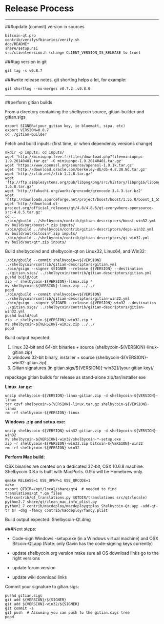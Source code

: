 Release Process
====================

* * *

###update (commit) version in sources


	bitcoin-qt.pro
	contrib/verifysfbinaries/verify.sh
	doc/README*
	share/setup.nsi
	src/clientversion.h (change CLIENT_VERSION_IS_RELEASE to true)

###tag version in git

	git tag -s v0.8.7

###write release notes. git shortlog helps a lot, for example:

	git shortlog --no-merges v0.7.2..v0.8.0

* * *

##perform gitian builds

 From a directory containing the shelbycoin source, gitian-builder and gitian.sigs
  
	export SIGNER=(your gitian key, ie bluematt, sipa, etc)
	export VERSION=0.8.7
	cd ./gitian-builder

 Fetch and build inputs: (first time, or when dependency versions change)

	mkdir -p inputs; cd inputs/
	wget 'http://miniupnp.free.fr/files/download.php?file=miniupnpc-1.9.20140401.tar.gz' -O miniupnpc-1.9.20140401.tar.gz'
	wget 'https://www.openssl.org/source/openssl-1.0.1k.tar.gz'
	wget 'http://download.oracle.com/berkeley-db/db-4.8.30.NC.tar.gz'
	wget 'http://zlib.net/zlib-1.2.8.tar.gz'
	wget 'ftp://ftp.simplesystems.org/pub/libpng/png/src/history/libpng16/libpng-1.6.8.tar.gz'
	wget 'http://fukuchi.org/works/qrencode/qrencode-3.4.3.tar.bz2'
	wget 'http://downloads.sourceforge.net/project/boost/boost/1.55.0/boost_1_55_0.tar.bz2'
	wget 'http://download.qt-project.org/official_releases/qt/4.8/4.8.5/qt-everywhere-opensource-src-4.8.5.tar.gz'
	cd ..
	./bin/gbuild ../shelbycoin/contrib/gitian-descriptors/boost-win32.yml
	mv build/out/boost-*.zip inputs/
	./bin/gbuild ../shelbycoin/contrib/gitian-descriptors/deps-win32.yml
	mv build/out/bitcoin*.zip inputs/
	./bin/gbuild ../shelbycoin/contrib/gitian-descriptors/qt-win32.yml
	mv build/out/qt*.zip inputs/

 Build shelbycoind and shelbycoin-qt on Linux32, Linux64, and Win32:
  
	./bin/gbuild --commit shelbycoin=v${VERSION} ../shelbycoin/contrib/gitian-descriptors/gitian.yml
	./bin/gsign --signer $SIGNER --release ${VERSION} --destination ../gitian.sigs/ ../shelbycoin/contrib/gitian-descriptors/gitian.yml
	pushd build/out
	zip -r shelbycoin-${VERSION}-linux.zip *
	mv shelbycoin-${VERSION}-linux.zip ../../
	popd
	./bin/gbuild --commit shelbycoin=v${VERSION} ../shelbycoin/contrib/gitian-descriptors/gitian-win32.yml
	./bin/gsign --signer $SIGNER --release ${VERSION}-win32 --destination ../gitian.sigs/ ../shelbycoin/contrib/gitian-descriptors/gitian-win32.yml
	pushd build/out
	zip -r shelbycoin-${VERSION}-win32.zip *
	mv shelbycoin-${VERSION}-win32.zip ../../
	popd

  Build output expected:

  1. linux 32-bit and 64-bit binaries + source (shelbycoin-${VERSION}-linux-gitian.zip)
  2. windows 32-bit binary, installer + source (shelbycoin-${VERSION}-win32-gitian.zip)
  3. Gitian signatures (in gitian.sigs/${VERSION}[-win32]/(your gitian key)/

repackage gitian builds for release as stand-alone zip/tar/installer exe

**Linux .tar.gz:**

	unzip shelbycoin-${VERSION}-linux-gitian.zip -d shelbycoin-${VERSION}-linux
	tar czvf shelbycoin-${VERSION}-linux.tar.gz shelbycoin-${VERSION}-linux
	rm -rf shelbycoin-${VERSION}-linux

**Windows .zip and setup.exe:**

	unzip shelbycoin-${VERSION}-win32-gitian.zip -d shelbycoin-${VERSION}-win32
	mv shelbycoin-${VERSION}-win32/shelbycoin-*-setup.exe .
	zip -r shelbycoin-${VERSION}-win32.zip bitcoin-${VERSION}-win32
	rm -rf shelbycoin-${VERSION}-win32

**Perform Mac build:**

  OSX binaries are created on a dedicated 32-bit, OSX 10.6.8 machine.
  Shelbycoin 0.8.x is built with MacPorts.  0.9.x will be Homebrew only.

	qmake RELEASE=1 USE_UPNP=1 USE_QRCODE=1
	make
	export QTDIR=/opt/local/share/qt4  # needed to find translations/qt_*.qm files
	T=$(contrib/qt_translations.py $QTDIR/translations src/qt/locale)
	python2.7 share/qt/clean_mac_info_plist.py
	python2.7 contrib/macdeploy/macdeployqtplus Shelbycoin-Qt.app -add-qt-tr $T -dmg -fancy contrib/macdeploy/fancy.plist

 Build output expected: Shelbycoin-Qt.dmg

###Next steps:

* Code-sign Windows -setup.exe (in a Windows virtual machine) and
  OSX Bitcoin-Qt.app (Note: only Gavin has the code-signing keys currently)

* update shelbycoin.org version
  make sure all OS download links go to the right versions

* update forum version

* update wiki download links

Commit your signature to gitian.sigs:

	pushd gitian.sigs
	git add ${VERSION}/${SIGNER}
	git add ${VERSION}-win32/${SIGNER}
	git commit -a
	git push  # Assuming you can push to the gitian.sigs tree
	popd

